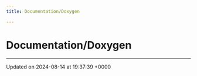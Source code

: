 ```yaml
---
title: Documentation/Doxygen

---
```


# Documentation/Doxygen








-------------------------------

Updated on 2024-08-14 at 19:37:39 +0000
